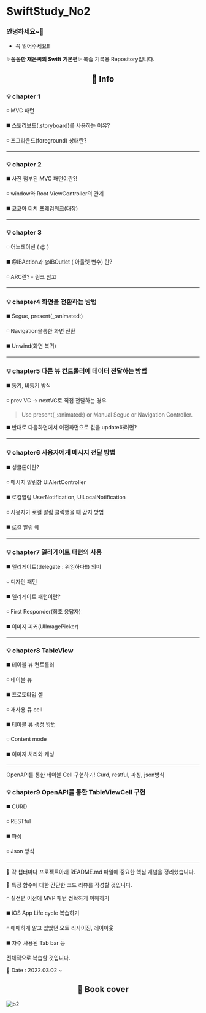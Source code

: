 # SwiftStudy_No2

### 안녕하세요~👋

- 꼭 읽어주세요!!

✨**꼼꼼한 재은씨의 Swift 기본편**✨  복습 기록용 Repository입니다.


<div align=center><h2> 📇 Info </h2></div>

### 💡 chapter 1 

 ◽ MVC 패턴
 
 ◼️ 스토리보드(.storyboard)를 사용하는 이유?
 
 ◽ 포그라운드(foreground) 상태란?
 
 ---
 
 ### 💡 chapter 2
 
 ◼️ 사진 첨부된 MVC 패턴이란?!
 
 ◽ window와 Root ViewController의 관계
 
 ◼️ 코코아 터치 프레임워크(대장)
 
 ---
 
 ### 💡 chapter 3
  
 ◽ 어노테이션 ( @ )
 
 ◼️ @IBAction과 @IBOutlet ( 아울렛 변수) 란?
 
 ◽ ARC란? - 링크 참고
 
 ---
 
 ### 💡 chapter4 화면을 전환하는 방법

 ◼️ Segue, present(_:animated:)

 ◽ Navigation을통한 화면 전환
 
 ◼️ Unwind(화면 복귀)

 ---
 
  ### 💡 chapter5 다른 뷰 컨트롤러에 데이터 전달하는 방법

 ◼️ 동기, 비동기 방식

 ◽ prev VC -> nextVC로 직접 전달하는 경우 
 
 > Use present(_:animated:) or Manual Segue or Navigation Controller.
 
 ◼️ 반대로 다음화면에서 이전화면으로 값을 update하려면?

 ---
 
  ### 💡 chapter6 사용자에게 메시지 전달 방법
  
  ◼️ 싱글톤이란?
  
  ◽ 메시지 알림창 UIAlertController
  
  ◼️ 로컬알림 UserNotification, UILocalNotification
  
  ◽ 사용자가 로컬 알림 클릭했을 때 감지 방법

  ◼️ 로컬 알림 예
  
  ---
  
   ### 💡 chapter7 델리게이트 패턴의 사용
  
  ◼️ 델리게이트(delegate : 위임하다!!) 의미
  
  ◽ 디자인 패턴
  
  ◼️ 델리게이트 패턴이란?
  
  ◽ First Responder(최초 응답자)

  ◼️ 이미지 피커(UIImagePicker)
  
  ---
  
  ### 💡 chapter8 TableView 
  
  ◼️ 테이블 뷰 컨트롤러
  
  ◽ 테이블 뷰
  
  ◼️ 프로토타입 셀
  
  ◽ 재사용 큐 cell

  ◼️ 테이블 뷰 생성 방법
  
  ◽ Content mode
  
  ◼️ 이미지 처리와 캐싱
  
  ---
  
  OpenAPI를 통한 테이블 Cell 구현하기!
Curd, restful, 파싱, json방식

### 💡 chapter9 OpenAPI를 통한 TableViewCell 구현
  
  ◼️ CURD
  
  ◽ RESTful
  
  ◼️ 파싱
  
  ◽ Json 방식

  ---
 
:gift: 각 챕터마다 프로젝트아래 README.md 파일에 중요한 핵심 개념을 정리했습니다.

🔭 특정 함수에 대한 간단한 코드 리뷰를 작성할 것입니다.

◽ 실전편 이전에 MVP 패턴 정확하게 이해하기

◼️ iOS App Life cycle 복습하기

◽ 애매하게 알고 있었던 오토 리사이징, 레이아웃 

◼️ 자주 사용된 Tab bar 등 
	
전체적으로 복습할 것입니다.
	
 🌱  Date : 2022.03.02 ~ 

<div align=center><h2> 📗 Book cover </h2></div>

![b2](https://user-images.githubusercontent.com/96910404/156351366-ff68962d-dc09-4e21-8118-71add9b8df38.jpeg)
